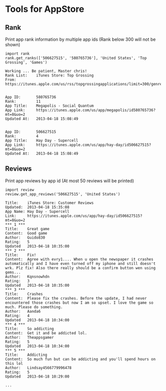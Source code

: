 Tools for AppStore
==================

## Rank ##
Print app rank information by multiple app ids (Rank below 300 will not be shown)

    import rank
    rank.get_ranks(['506627515', '580765736'], 'United States', 'Top Grossing', 'Games')

    Working ... Be patient, Master chris!
    Rank List:    iTunes Store: Top Grossing
    From:         https://itunes.apple.com/us/rss/topgrossingapplications/limit=300/genre=6014/xml


    App ID:       580765736
    Rank:         11
    App Title:    Megapolis - Social Quantum
    App Link:     https://itunes.apple.com/us/app/megapolis/id580765736?mt=8&uo=2
    Updated At:   2013-04-18 15:08:49


    App ID:       506627515
    Rank:         4
    App Title:    Hay Day - Supercell
    App Link:     https://itunes.apple.com/us/app/hay-day/id506627515?mt=8&uo=2
    Updated At:   2013-04-18 15:08:49

## Reviews ##
Print app reviews by app id (At most 50 reviews will be printed)

    import review
    review.get_app_reviews('506627515', 'United States')

    Title:    iTunes Store: Customer Reviews
    Updated:  2013-04-18 15:35:08
    App Name: Hay Day - Supercell
    Link:     https://itunes.apple.com/us/app/hay-day/id506627515?mt=8&uo=2
    *** 1 ***
    Title:    Great game
    Content:  Good game
    Author:   Guido830
    Rating:   5
    Updated   2013-04-18 10:35:00
    *** 2 ***
    Title:    Fix!
    Content:  Agree with evry1.... When u open the newspaper it crashes automatically and I have even turned off my iphone and still doesn't wrk. Plz fix! Also there really should be a confirm button wen using gems...
    Author:   Kqnsnowhdn
    Rating:   3
    Updated   2013-04-18 10:35:00
    *** 3 ***
    Title:    Crashes
    Content:  Please fix the crashes. Before the update, I had never encountered those crashes but now I am so upset. I love the game so much. Please do something.
    Author:   Aanda6
    Rating:   4
    Updated   2013-04-18 10:34:00
    *** 4 ***
    Title:    So addicting
    Content:  Get it and be addicted lol.
    Author:   Theappsgamer
    Rating:   5
    Updated   2013-04-18 10:34:00
    *** 5 ***
    Title:    Addicting
    Content:  So much fun but can be addicting and you'll spend hours on this lol
    Author:   Lindsay4566779996478
    Rating:   5
    Updated   2013-04-18 10:29:00

    ...
